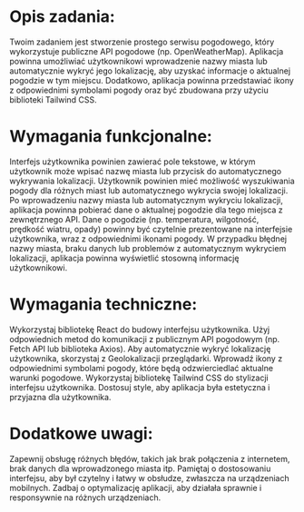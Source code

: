 # Opis zadania:
Twoim zadaniem jest stworzenie prostego serwisu pogodowego, który wykorzystuje publiczne API pogodowe (np. OpenWeatherMap). Aplikacja powinna umożliwiać użytkownikowi wprowadzenie nazwy miasta lub automatycznie wykryć jego lokalizację, aby uzyskać informacje o aktualnej pogodzie w tym miejscu. Dodatkowo, aplikacja powinna przedstawiać ikony z odpowiednimi symbolami pogody oraz być zbudowana przy użyciu biblioteki Tailwind CSS.
# Wymagania funkcjonalne:
Interfejs użytkownika powinien zawierać pole tekstowe, w którym użytkownik może wpisać nazwę miasta lub przycisk do automatycznego wykrywania lokalizacji.
Użytkownik powinien mieć możliwość wyszukiwania pogody dla różnych miast lub automatycznego wykrycia swojej lokalizacji.
Po wprowadzeniu nazwy miasta lub automatycznym wykryciu lokalizacji, aplikacja powinna pobierać dane o aktualnej pogodzie dla tego miejsca z zewnętrznego API.
Dane o pogodzie (np. temperatura, wilgotność, prędkość wiatru, opady) powinny być czytelnie prezentowane na interfejsie użytkownika, wraz z odpowiednimi ikonami pogody.
W przypadku błędnej nazwy miasta, braku danych lub problemów z automatycznym wykryciem lokalizacji, aplikacja powinna wyświetlić stosowną informację użytkownikowi.
# Wymagania techniczne:
Wykorzystaj bibliotekę React do budowy interfejsu użytkownika.
Użyj odpowiednich metod do komunikacji z publicznym API pogodowym (np. Fetch API lub biblioteka Axios).
Aby automatycznie wykryć lokalizację użytkownika, skorzystaj z Geolokalizacji przeglądarki.
Wprowadź ikony z odpowiednimi symbolami pogody, które będą odzwierciedlać aktualne warunki pogodowe.
Wykorzystaj bibliotekę Tailwind CSS do stylizacji interfejsu użytkownika. Dostosuj style, aby aplikacja była estetyczna i przyjazna dla użytkownika.
# Dodatkowe uwagi:
Zapewnij obsługę różnych błędów, takich jak brak połączenia z internetem, brak danych dla wprowadzonego miasta itp.
Pamiętaj o dostosowaniu interfejsu, aby był czytelny i łatwy w obsłudze, zwłaszcza na urządzeniach mobilnych.
Zadbaj o optymalizację aplikacji, aby działała sprawnie i responsywnie na różnych urządzeniach.
